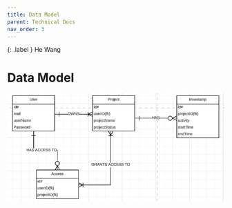 ```yaml
---
title: Data Model
parent: Technical Docs
nav_order: 3
---
```


{: .label }
He Wang

# Data Model
![Alt text](erm.PNG "a title")